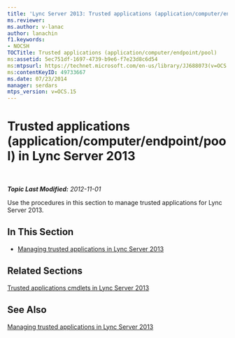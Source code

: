 ```yaml
---
title: 'Lync Server 2013: Trusted applications (application/computer/endpoint/pool)'
ms.reviewer: 
ms.author: v-lanac
author: lanachin
f1.keywords:
- NOCSH
TOCTitle: Trusted applications (application/computer/endpoint/pool)
ms:assetid: 5ec751df-1697-4739-b9e6-f7e23d8c6d54
ms:mtpsurl: https://technet.microsoft.com/en-us/library/JJ688073(v=OCS.15)
ms:contentKeyID: 49733667
ms.date: 07/23/2014
manager: serdars
mtps_version: v=OCS.15
---
```


<div data-xmlns="http://www.w3.org/1999/xhtml">

<div class="topic" data-xmlns="http://www.w3.org/1999/xhtml" data-msxsl="urn:schemas-microsoft-com:xslt" data-cs="http://msdn.microsoft.com/en-us/">

<div data-asp="http://msdn2.microsoft.com/asp">

# Trusted applications (application/computer/endpoint/pool) in Lync Server 2013

</div>

<div id="mainSection">

<div id="mainBody">

<span> </span>

_**Topic Last Modified:** 2012-11-01_

Use the procedures in this section to manage trusted applications for Lync Server 2013.

<div>

## In This Section

  - [Managing trusted applications in Lync Server 2013](lync-server-2013-managing-trusted-applications.md)

</div>

<div>

## Related Sections

[Trusted applications cmdlets in Lync Server 2013](https://docs.microsoft.com/powershell/module/skype/?view=skype-ps)

</div>

<div>

## See Also


[Managing trusted applications in Lync Server 2013](lync-server-2013-managing-trusted-applications.md)  
  

</div>

</div>

<span> </span>

</div>

</div>

</div>

